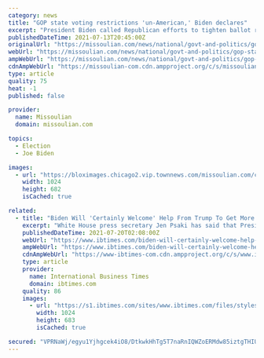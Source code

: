 ```yaml
---
category: news
title: "GOP state voting restrictions 'un-American,' Biden declares"
excerpt: "President Biden called Republican efforts to tighten ballot restrictions “un-American” and said passage of stalled proposals in Congress is “a national imperative.”"
publishedDateTime: 2021-07-13T20:45:00Z
originalUrl: "https://missoulian.com/news/national/govt-and-politics/gop-state-voting-restrictions-un-american-biden-declares/article_e08c417b-bca3-5598-a314-75d0a9e387e5.html"
webUrl: "https://missoulian.com/news/national/govt-and-politics/gop-state-voting-restrictions-un-american-biden-declares/article_e08c417b-bca3-5598-a314-75d0a9e387e5.html"
ampWebUrl: "https://missoulian.com/news/national/govt-and-politics/gop-state-voting-restrictions-un-american-biden-declares/article_e08c417b-bca3-5598-a314-75d0a9e387e5.amp.html"
cdnAmpWebUrl: "https://missoulian-com.cdn.ampproject.org/c/s/missoulian.com/news/national/govt-and-politics/gop-state-voting-restrictions-un-american-biden-declares/article_e08c417b-bca3-5598-a314-75d0a9e387e5.amp.html"
type: article
quality: 75
heat: -1
published: false

provider:
  name: Missoulian
  domain: missoulian.com

topics:
  - Election
  - Joe Biden

images:
  - url: "https://bloximages.chicago2.vip.townnews.com/missoulian.com/content/tncms/assets/v3/editorial/9/e9/9e9279f1-38b3-5575-aa97-64b597fff27e/60edf72f13fb0.image.jpg?resize=1024%2C682"
    width: 1024
    height: 682
    isCached: true

related:
  - title: "Biden Will 'Certainly Welcome' Help From Trump To Get More Americans Vaccinated"
    excerpt: "White House press secretary Jen Psaki has said that President Joe Biden will “certainly welcome” help from his predecessor Donald Trump to combat vaccine hesitancy amid a surge of COVID-19 cases. During a press briefing Monday,"
    publishedDateTime: 2021-07-20T02:08:00Z
    webUrl: "https://www.ibtimes.com/biden-will-certainly-welcome-help-trump-get-more-americans-vaccinated-3255383"
    ampWebUrl: "https://www.ibtimes.com/biden-will-certainly-welcome-help-trump-get-more-americans-vaccinated-3255383?amp=1"
    cdnAmpWebUrl: "https://www-ibtimes-com.cdn.ampproject.org/c/s/www.ibtimes.com/biden-will-certainly-welcome-help-trump-get-more-americans-vaccinated-3255383?amp=1"
    type: article
    provider:
      name: International Business Times
      domain: ibtimes.com
    quality: 86
    images:
      - url: "https://s1.ibtimes.com/sites/www.ibtimes.com/files/styles/full/public/2021/06/30/former-us-president-donald-trumps-visit-to-the.jpg"
        width: 1024
        height: 683
        isCached: true

secured: "VPRNaWj/egyu1Yjhgcek4iO8/DtkwkHhTg5T7naRnIQWZoERMdw85iztgTHIUODtMx3wO8lcugZYURqoClpqDQ9D1YxxezXHRwl0JicnI77guCSStRdO71rMovXFLHz8Qf65EKZia668vzMwSzErlUg5l1VV27waLsEVl/ING3hF4KJt9hdugbQIQBMeeo/YLypQbzEEoUCIUS0Ptlm4TRyzk4jKG1KpRLiwQEWFf5sHSjw01YVj9mTBsMr488zmfXH/QC8RvlC9gmmIRec1UrNBgUsWSSG8M7nMTjJOiA4PpiBZ7NQx/2R4fJnDWouUngUUnpAkfP5AyocgiwM8BcisziQIIEH/drpkMBxgJGs=;8GMDVvnMitUpLsjlY+qREw=="
---
```


